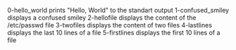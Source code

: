 0-hello_world prints "Hello, World" to the standart output
1-confused_smiley displays a confused smiley
2-hellofile displays the content of the /etc/passwd file
3-twofiles displays the content of two files
4-lastlines displays the last 10 lines of a file
5-firstlines displays the first 10 lines of a file

